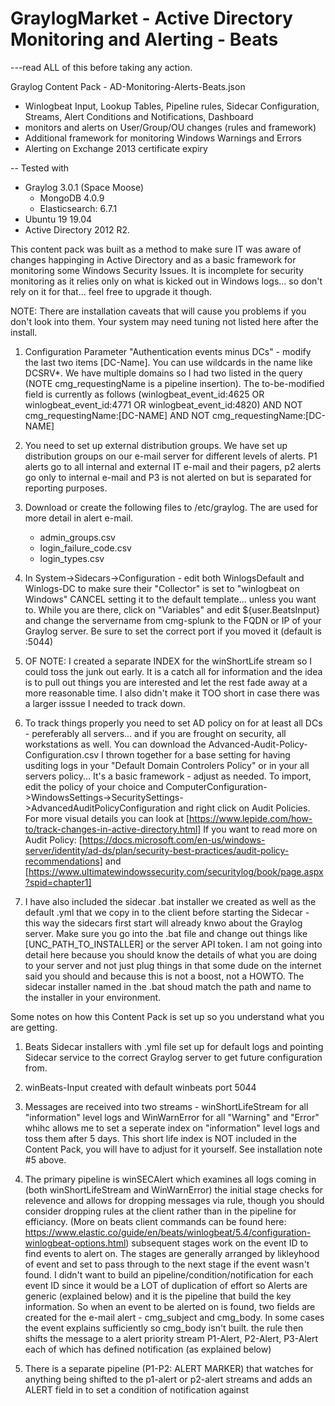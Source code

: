 # GraylogMarket - Active Directory Monitoring and Alerting - Beats      
---read ALL of this before taking any action.

Graylog Content Pack - AD-Monitoring-Alerts-Beats.json

 - Winlogbeat Input, Lookup Tables, Pipeline rules, Sidecar Configuration, Streams, Alert Conditions and Notifications, Dashboard 
 - monitors and alerts on User/Group/OU changes (rules and framework)
 - Additional framework for monitoring Windows Warnings and Errors
 - Alerting on Exchange 2013 certificate expiry
 
 -- Tested with 
 * Graylog 				3.0.1 (Space Moose)
	- MongoDB 			4.0.9
	- Elasticsearch: 	6.7.1
 * Ubuntu 19 			19.04
 * Active Directory 	2012 R2.
 
This content pack was built as a method to make sure IT was aware of changes happinging in Active Directory and as a basic framework for monitoring some Windows Security Issues.  It is incomplete for security monitoring as it relies only on what is kicked out in Windows logs... so don't rely on it for that... feel free to upgrade it though.

NOTE:   There are installation caveats that will cause you problems if you don't look into them. Your system may need tuning not listed here after the install.

1) Configuration Parameter "Authentication events minus DCs" - modify the last two items [DC-Name].  You can use wildcards in the name like DCSRV*.  We have multiple domains so I had two listed in the query (NOTE cmg_requestingName is a pipeline insertion). The to-be-modified field is currently as follows (winlogbeat_event_id:4625 OR winlogbeat_event_id:4771 OR winlogbeat_event_id:4820) AND NOT cmg_requestingName:[DC-NAME] AND NOT cmg_requestingName:[DC-NAME]
 
2) You need to set up external distribution groups.  We have set up distribution groups on our e-mail server for different levels of alerts.  P1 alerts go to all internal and external IT e-mail and their pagers, p2 alerts go only to internal e-mail and P3 is not alerted on but is separated for reporting purposes.

3) Download or create the following files to /etc/graylog.  The are used for more detail in alert e-mail.
	- admin_groups.csv
	- login_failure_code.csv
	- login_types.csv
	
4) In System->Sidecars->Configuration - edit both WinlogsDefault and Winlogs-DC to make sure their "Collector" is set to "winlogbeat on Windows"  CANCEL setting it to the default template... unless you want to.  While you are there, click on "Variables" and edit ${user.BeatsInput} and change the servername from cmg-splunk to the FQDN or IP of your Graylog server.  Be sure to set the correct port if you moved it (default is :5044)

5) OF NOTE:  I created a separate INDEX for the winShortLife stream so I could toss the junk out early.  It is a catch all for information and the idea is to pull out things you are interested and let the rest fade away at a more reasonable time.   I also didn't make it TOO short in case there was a larger isssue I needed to track down.

6) To track things properly you need to set AD policy on for at least all DCs - pereferably all servers... and if you are frought on security, all workstations as well.  You can download the Advanced-Audit-Policy-Configuration.csv I thrown together for a base setting for having usditing logs in your "Default Domain Controlers Policy" or in your all servers policy...  It's a basic framework - adjust as needed.  To import, edit the policy of your choice and ComputerConfiguration->WindowsSettings->SecuritySettings->AdvancedAuditPolicyConfiguration and right click on Audit Policies.   For more visual details you can look at [https://www.lepide.com/how-to/track-changes-in-active-directory.html]  If you want to read more on Audit Policy: [https://docs.microsoft.com/en-us/windows-server/identity/ad-ds/plan/security-best-practices/audit-policy-recommendations] and [https://www.ultimatewindowssecurity.com/securitylog/book/page.aspx?spid=chapter1]

7)  I have also included the sidecar .bat installer we created as well as the default .yml that we copy in to the client before starting the Sidecar - this way the sidecars first start will already knwo about the Graylog server.  Make sure you go into the .bat file and change out things like [UNC_PATH_TO_INSTALLER] or the server API token.   I am not going into detail here because you should know the details of what you are doing to your server and not just plug things in that some dude on the internet said you should and because this is not a boost, not a HOWTO.  The sidecar installer named in the .bat shoud match the path and name to the installer in your environment.

Some notes on how this Content Pack is set up so you understand what you are getting.
1) Beats Sidecar installers with .yml file set up for default logs and pointing Sidecar service to the correct Graylog server to get future configuration from.

2) winBeats-Input created with default winbeats port 5044

3) Messages are received into two streams - winShortLifeStream for all "information" level logs and WinWarnError for all "Warning" and "Error" whihc allows me to set a seperate index on "information" level logs and toss them after 5 days.  This short life index is NOT included in the Content Pack, you will have to adjust for it yourself.  See installation note #5 above.

4) The primary pipeline is winSECAlert which examines all logs coming in (both winShortLifeStream and WinWarnError) the initial stage checks for relevence and allows for dropping messages via rule, though you should consider dropping rules at the client rather than in the pipeline for efficiancy.  (More on beats client commands can be found here: https://www.elastic.co/guide/en/beats/winlogbeat/5.4/configuration-winlogbeat-options.html)  subsequent stages work on the event ID to find events to alert on.  The stages are generally arranged by likleyhood of event and set to pass through to the next stage if the event wasn't found.   I didn't want to build an pipeline/condition/notification for each event ID since it would be a LOT of duplication of effort so Alerts are generic (explained below) and it is the pipeline that build the key information.  So when an event to be alerted on is found, two fields are created for the e-mail alert - cmg_subject and cmg_body.  In some cases the event explains sufficiently so cmg_body isn't built. the rule then shifts the message to a alert priority stream P1-Alert, P2-Alert, P3-Alert each of which has defined notification (as explained below)  

5) There is a separate pipeline (P1-P2: ALERT MARKER) that watches for anything being shifted to the p1-alert or p2-alert streams and adds an ALERT field in to set a condition of notification against
	



